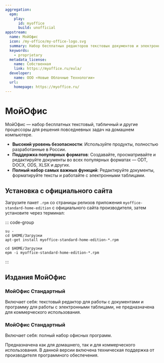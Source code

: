 ```yaml
---
aggregation:
  epm:
    play:
      id: myoffice
      build: unofficial
appstream:
  name: МойОфис
  icon: /my-office/my-office-logo.svg
  summary: Набор бесплатных редакторов текстовых документов и электронных таблиц для решения повседневных задач на домашнем компьютере.
  keywords:
    - proprietary
  metadata_license:
    name: Собственная
    link: https://myoffice.ru/eula/
  developer:
    name: ООО «Новые Облачные Технологии»
  url:
    homepage: https://myoffice.ru/
---
```


# МойОфис

МойОфис — набор бесплатных текстовый, табличный и другие процессоры для решения повседневных задач на домашнем компьютере.

- **Высокий уровень безопасности**: Используйте продукты, полностью разработанные в России.
- **Поддержка популярных форматов**: Создавайте, просматривайте и редактируйте документы во всех популярных форматах — ODT, DOCX, ODS, XLSX и других.
- **Полный набор самых важных функций**: Редактируйте документы, форматируйте тексты и работайте с электронными таблицами.

<!--@include: @apps/_parts/install/content-epm-play.md -->

## Установка с официального сайта

Загрузите пакет `.rpm` со страницы релизов приложения `myoffice-standard-home-edition` с официального сайта производителя, затем установите через терминал:

::: code-group

```shell[apt-get]
su -
cd $HOME/Загрузки
apt-get install myoffice-standard-home-edition-*.rpm

```

```shell[epm]
сd $HOME/Загрузки
epm -i myoffice-standard-home-edition-*.rpm
```

:::

## Издания МойОфис

### МойОфис Стандартный <Badge type="warning" text="Домашняя версия" />

Включает себя: текстовый редактор для работы с документами и программу для работы с электронными таблицами, не предназначена для коммерческого использования.

### МойОфис Стандартный

Включает себя: полный набор офисных программ.

Предназначена как для домашнего, так и для коммерческого использования. В данной версии включена техническая поддержка от производителя программного обеспечения.
